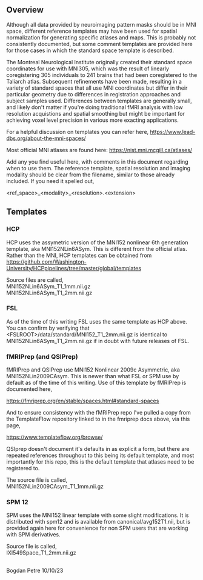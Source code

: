 ## Overview

Although all data provided by neuroimaging pattern masks should be in MNI 
space, different reference templates may have been used for spatial 
normalization for generating specific atlases and maps. This is probably
not consistently documented, but some comment templates are provided here
for those cases in which the standard space template is described.

The Montreal Neurological Institute originally created their standard space
coordinates for use with MNI305, which was the result of linearly coregistering
305 individuals to 241 brains that had been coregistered to the Taliarch atlas.
Subsequent refinements have been made, resulting in a variety of standard
spaces that all use MNI coordinates but differ in their particular geometry due
to differences in registration approaches and subject samples used. Differences 
between templates are generally small, and likely don't matter if you're doing
traditional fMRI analysis with low resolution acquistions and spatial smoothing
but might be important for achieving voxel level precision in various more
exacting applications.

For a helpful discussion on templates you can refer here,
https://www.lead-dbs.org/about-the-mni-spaces/

Most official MNI atlases are found here: https://nist.mni.mcgill.ca/atlases/

Add any you find useful here, with comments in this document regarding when to use them.
The reference template, spatial resolution and imaging modality should be clear from the
filename, similar to those already included. If you need it spelled out,

\<ref_space\>\_\<modality\>\_\<resolution\>\.\<extension\>

## Templates

### HCP
HCP uses the assymetric version of the MNI152 nonlinear 6th generation template, aka MNI152NLin6ASym. This is different from the official atlas. Rather than the MNI, HCP templates can be obtained from 
https://github.com/Washington-University/HCPpipelines/tree/master/global/templates

Source files are called, <br />
MNI152NLin6ASym_T1_1mm.nii.gz <br />
MNI152NLin6ASym_T1_2mm.nii.gz

### FSL

As of the time of this writing FSL uses the same template as HCP above. You can
confirm by verifying that \<FSLROOT\>/data/standard/MNI152_T1_2mm.nii.gz is 
identical to MNI152NLin6ASym_T1_2mm.nii.gz if in doubt with future releases of
FSL.

### fMRIPrep (and QSIPrep)
fMRIPrep and QSIPrep use MNI152 Nonlinear 2009c Asymmetric, aka MNI152NLin2009CAsym. This is newer than what FSL or SPM use by default as of the time of this writing. Use of this template by fMRIPrep is documented here, 

https://fmriprep.org/en/stable/spaces.html#standard-spaces

And to ensure consistency with the fMRIPrep repo I've pulled a copy from the TemplateFlow repository linked to in the fmriprep docs above, via this page,

https://www.templateflow.org/browse/

QSIprep doesn't document it's defaults in as explicit a form, but there are repeated references throughout to this being its default template, and most importantly for this repo, this is the default template that atlases need to be registered to.

The source file is called, <br />
MNI152NLin2009CAsym_T1_1mm.nii.gz

### SPM 12
SPM uses the MNI152 linear template with some slight modifications. It is 
distributed with spm12 and is available from canonical/avg152T1.nii, but is 
provided again here for convenience for non SPM users that are working with 
SPM derivatives. 

Source file is called, <br />
IXI549Space_T1_2mm.nii.gz

##
Bogdan Petre 10/10/23
